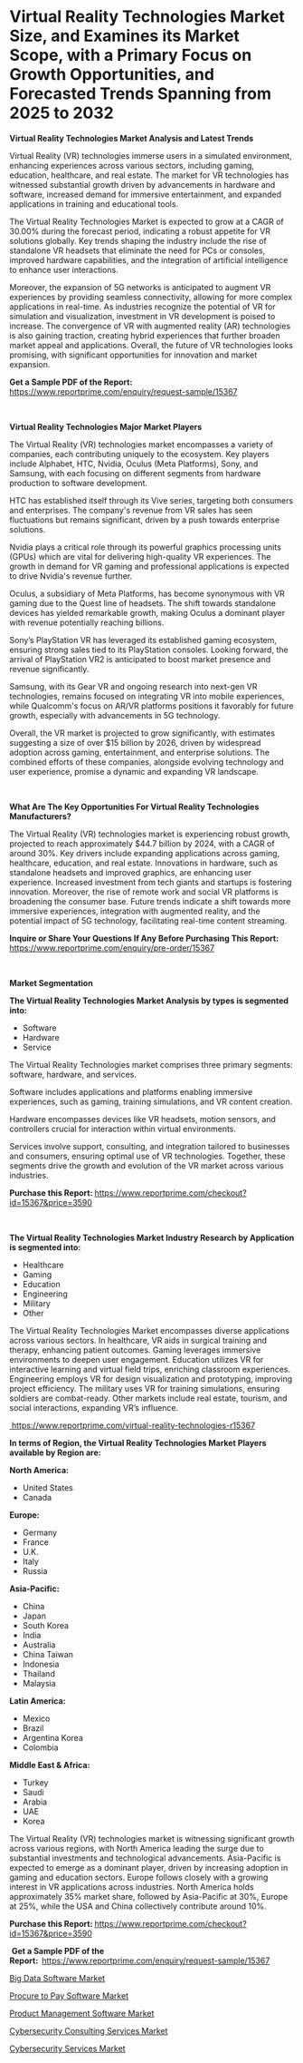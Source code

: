 <p><h1>Virtual Reality Technologies Market Size, and Examines its Market Scope, with a Primary Focus on Growth Opportunities, and Forecasted Trends Spanning from 2025 to 2032</h1></p><p><strong>Virtual Reality Technologies Market Analysis and Latest Trends</strong></p>
<p><p>Virtual Reality (VR) technologies immerse users in a simulated environment, enhancing experiences across various sectors, including gaming, education, healthcare, and real estate. The market for VR technologies has witnessed substantial growth driven by advancements in hardware and software, increased demand for immersive entertainment, and expanded applications in training and educational tools. </p><p>The Virtual Reality Technologies Market is expected to grow at a CAGR of 30.00% during the forecast period, indicating a robust appetite for VR solutions globally. Key trends shaping the industry include the rise of standalone VR headsets that eliminate the need for PCs or consoles, improved hardware capabilities, and the integration of artificial intelligence to enhance user interactions. </p><p>Moreover, the expansion of 5G networks is anticipated to augment VR experiences by providing seamless connectivity, allowing for more complex applications in real-time. As industries recognize the potential of VR for simulation and visualization, investment in VR development is poised to increase. The convergence of VR with augmented reality (AR) technologies is also gaining traction, creating hybrid experiences that further broaden market appeal and applications. Overall, the future of VR technologies looks promising, with significant opportunities for innovation and market expansion.</p></p>
<p><strong>Get a Sample PDF of the Report:&nbsp;</strong> <a href="https://www.reportprime.com/enquiry/request-sample/15367?utm_campaign=1903&utm_medium=2&utm_source=Github&utm_content=ia&utm_term=20032025&utm_id=virtual-reality-technologies">https://www.reportprime.com/enquiry/request-sample/15367</a></p>
<p>&nbsp;</p>
<p><strong>Virtual Reality Technologies Major Market Players</strong></p>
<p><p>The Virtual Reality (VR) technologies market encompasses a variety of companies, each contributing uniquely to the ecosystem. Key players include Alphabet, HTC, Nvidia, Oculus (Meta Platforms), Sony, and Samsung, with each focusing on different segments from hardware production to software development.</p><p>HTC has established itself through its Vive series, targeting both consumers and enterprises. The company's revenue from VR sales has seen fluctuations but remains significant, driven by a push towards enterprise solutions.</p><p>Nvidia plays a critical role through its powerful graphics processing units (GPUs) which are vital for delivering high-quality VR experiences. The growth in demand for VR gaming and professional applications is expected to drive Nvidia's revenue further.</p><p>Oculus, a subsidiary of Meta Platforms, has become synonymous with VR gaming due to the Quest line of headsets. The shift towards standalone devices has yielded remarkable growth, making Oculus a dominant player with revenue potentially reaching billions.</p><p>Sony’s PlayStation VR has leveraged its established gaming ecosystem, ensuring strong sales tied to its PlayStation consoles. Looking forward, the arrival of PlayStation VR2 is anticipated to boost market presence and revenue significantly.</p><p>Samsung, with its Gear VR and ongoing research into next-gen VR technologies, remains focused on integrating VR into mobile experiences, while Qualcomm's focus on AR/VR platforms positions it favorably for future growth, especially with advancements in 5G technology.</p><p>Overall, the VR market is projected to grow significantly, with estimates suggesting a size of over $15 billion by 2026, driven by widespread adoption across gaming, entertainment, and enterprise solutions. The combined efforts of these companies, alongside evolving technology and user experience, promise a dynamic and expanding VR landscape.</p></p>
<p>&nbsp;</p>
<p><strong>What Are The Key Opportunities For Virtual Reality Technologies Manufacturers?</strong></p>
<p><p>The Virtual Reality (VR) technologies market is experiencing robust growth, projected to reach approximately $44.7 billion by 2024, with a CAGR of around 30%. Key drivers include expanding applications across gaming, healthcare, education, and real estate. Innovations in hardware, such as standalone headsets and improved graphics, are enhancing user experience. Increased investment from tech giants and startups is fostering innovation. Moreover, the rise of remote work and social VR platforms is broadening the consumer base. Future trends indicate a shift towards more immersive experiences, integration with augmented reality, and the potential impact of 5G technology, facilitating real-time content streaming.</p></p>
<p><strong>Inquire or Share Your Questions If Any Before Purchasing This Report:</strong> <a href="https://www.reportprime.com/enquiry/pre-order/15367?utm_campaign=1903&utm_medium=2&utm_source=Github&utm_content=ia&utm_term=20032025&utm_id=virtual-reality-technologies">https://www.reportprime.com/enquiry/pre-order/15367</a></p>
<p>&nbsp;</p>
<p><strong>Market Segmentation</strong></p>
<p><strong>The Virtual Reality Technologies Market Analysis by types is segmented into:</strong></p>
<p><ul><li>Software</li><li>Hardware</li><li>Service</li></ul></p>
<p><p>The Virtual Reality Technologies market comprises three primary segments: software, hardware, and services. </p><p>Software includes applications and platforms enabling immersive experiences, such as gaming, training simulations, and VR content creation. </p><p>Hardware encompasses devices like VR headsets, motion sensors, and controllers crucial for interaction within virtual environments. </p><p>Services involve support, consulting, and integration tailored to businesses and consumers, ensuring optimal use of VR technologies. Together, these segments drive the growth and evolution of the VR market across various industries.</p></p>
<p><strong>Purchase this Report:&nbsp;</strong><a href="https://www.reportprime.com/checkout?id=15367&price=3590&utm_campaign=1903&utm_medium=2&utm_source=Github&utm_content=ia&utm_term=20032025&utm_id=virtual-reality-technologies">https://www.reportprime.com/checkout?id=15367&price=3590</a></p>
<p>&nbsp;</p>
<p><strong>The Virtual Reality Technologies Market Industry Research by Application is segmented into:</strong></p>
<p><ul><li>Healthcare</li><li>Gaming</li><li>Education</li><li>Engineering</li><li>Military</li><li>Other</li></ul></p>
<p><p>The Virtual Reality Technologies Market encompasses diverse applications across various sectors. In healthcare, VR aids in surgical training and therapy, enhancing patient outcomes. Gaming leverages immersive environments to deepen user engagement. Education utilizes VR for interactive learning and virtual field trips, enriching classroom experiences. Engineering employs VR for design visualization and prototyping, improving project efficiency. The military uses VR for training simulations, ensuring soldiers are combat-ready. Other markets include real estate, tourism, and social interactions, expanding VR’s influence.</p></p>
<p><a href="https://www.reportprime.com/virtual-reality-technologies-r15367?utm_campaign=1903&utm_medium=2&utm_source=Github&utm_content=ia&utm_term=20032025&utm_id=virtual-reality-technologies">&nbsp;https://www.reportprime.com/virtual-reality-technologies-r15367</a></p>
<p><strong>In terms of Region, the Virtual Reality Technologies Market Players available by Region are:</strong></p>
<p>
    <p> <strong> North America: </strong>
        <ul>
            <li>United States</li>
            <li>Canada</li>
        </ul>
        </p> 
    <p> <strong> Europe: </strong>
        <ul>
            <li>Germany</li>
            <li>France</li>
            <li>U.K.</li>
            <li>Italy</li>
            <li>Russia</li>
        </ul>
        </p> 
    <p> <strong> Asia-Pacific: </strong>
        <ul>
            <li>China</li>
            <li>Japan</li>
            <li>South Korea</li>
            <li>India</li>
            <li>Australia</li>
            <li>China Taiwan</li>
            <li>Indonesia</li>
            <li>Thailand</li>
            <li>Malaysia</li>
        </ul>
        </p> 
    <p> <strong> Latin America: </strong>
        <ul>
            <li>Mexico</li>
            <li>Brazil</li>
            <li>Argentina Korea</li>
            <li>Colombia</li>
        </ul>
        </p> 
    <p> <strong> Middle East & Africa: </strong>
        <ul>
            <li>Turkey</li>
            <li>Saudi</li>
            <li>Arabia</li>
            <li>UAE</li>
            <li>Korea</li>
        </ul>
    </p>
    </p>
<p><p>The Virtual Reality (VR) technologies market is witnessing significant growth across various regions, with North America leading the surge due to substantial investments and technological advancements. Asia-Pacific is expected to emerge as a dominant player, driven by increasing adoption in gaming and education sectors. Europe follows closely with a growing interest in VR applications across industries. North America holds approximately 35% market share, followed by Asia-Pacific at 30%, Europe at 25%, while the USA and China collectively contribute around 10%.</p></p>
<p><strong>Purchase this Report: </strong><a href="https://www.reportprime.com/checkout?id=15367&price=3590&utm_campaign=1903&utm_medium=2&utm_source=Github&utm_content=ia&utm_term=20032025&utm_id=virtual-reality-technologies">https://www.reportprime.com/checkout?id=15367&price=3590</a></p>
<p>&nbsp;<strong>Get a Sample PDF of the Report:&nbsp;&nbsp;</strong><a href="https://www.reportprime.com/enquiry/request-sample/15367?utm_campaign=1903&utm_medium=2&utm_source=Github&utm_content=ia&utm_term=20032025&utm_id=virtual-reality-technologies">https://www.reportprime.com/enquiry/request-sample/15367</a></p>
<p><strong></strong></p>
<p><p><a href="https://github.com/hamremunazm4/Market-Research-Report-List-1/blob/main/big-data-software-market.md?utm_campaign=1903&utm_medium=2&utm_source=Github&utm_content=ia&utm_term=20032025&utm_id=virtual-reality-technologies">Big Data Software Market</a></p><p><a href="https://github.com/saeiddaemo/Market-Research-Report-List-1/blob/main/procure-to-pay-software-market.md?utm_campaign=1903&utm_medium=2&utm_source=Github&utm_content=ia&utm_term=20032025&utm_id=virtual-reality-technologies">Procure to Pay Software Market</a></p><p><a href="https://github.com/plawragarile/Market-Research-Report-List-1/blob/main/product-management-software-market.md?utm_campaign=1903&utm_medium=2&utm_source=Github&utm_content=ia&utm_term=20032025&utm_id=virtual-reality-technologies">Product Management Software Market</a></p><p><a href="https://github.com/shopovdjondo/Market-Research-Report-List-1/blob/main/cybersecurity-consulting-services-market.md?utm_campaign=1903&utm_medium=2&utm_source=Github&utm_content=ia&utm_term=20032025&utm_id=virtual-reality-technologies">Cybersecurity Consulting Services Market</a></p><p><a href="https://github.com/boccalyver5k/Market-Research-Report-List-1/blob/main/cybersecurity-services-market.md?utm_campaign=1903&utm_medium=2&utm_source=Github&utm_content=ia&utm_term=20032025&utm_id=virtual-reality-technologies">Cybersecurity Services Market</a></p></p>